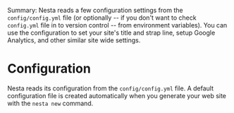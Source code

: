 Summary: Nesta reads a few configuration settings from the `config/config.yml` file (or optionally -- if you don't want to check `config.yml` file in to version control -- from environment variables). You can use the configuration to set your site's title and strap line, setup Google Analytics, and other similar site wide settings.

# Configuration

Nesta reads its configuration from the `config/config.yml` file. A
default configuration file is created automatically when you generate
your web site with the `nesta new` command.
